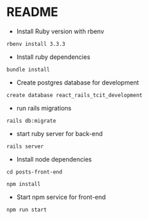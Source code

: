 # README

* Install Ruby version with rbenv
```
rbenv install 3.3.3
```
* Install ruby dependencies
```
bundle install
```
* Create postgres database for development
```
create database react_rails_tcit_development
```
* run rails migrations
```
rails db:migrate
```
* start ruby server for back-end
```
rails server
```
* Install node dependencies
```
cd posts-front-end
```
```
npm install
```
* Start npm service for front-end
```
npm run start
```
